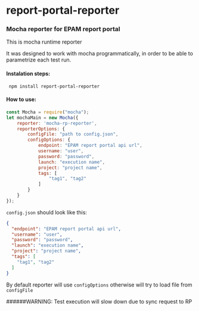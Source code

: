 # report-portal-reporter

### Mocha reporter for EPAM report portal
This is mocha runtime reporter

It was designed to work with mocha programmatically, in order to be able to parametrize each test run.


#### Instalation steps:

` npm install report-portal-reporter`

#### How to use:

```javascript
const Mocha = require("mocha");
let mochaMain = new Mocha({    
    reporter: 'mocha-rp-reporter',
    reporterOptions: {
        configFile: "path to config.json",
        configOptions: {
            endpoint: "EPAM report portal api url",
            username: "user",
            password: "password",
            launch: "execution name",
            project: "project name",
            tags: [
                "tag1", "tag2"
            ]
        }                        
    }
});
```

`config.json` should look like this:

```json
{
  "endpoint": "EPAM report portal api url",
  "username": "user",
  "password": "password",
  "launch": "execution name",
  "project": "project name",
  "tags": [
    "tag1", "tag2"
  ]
}
```

By default reporter will use `configOptions` otherwise will try to load file from `configFile`

######WARNING: Test execution will slow down due to sync request to RP 
